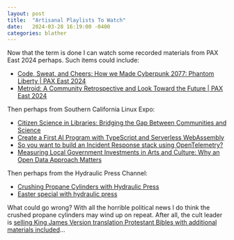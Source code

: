 ```yaml
---
layout: post
title:  "Artisanal Playlists To Watch"
date:   2024-03-28 16:19:00 -0400
categories: blather
---
```

Now that the term is done I can watch some recorded materials from PAX East 2024 perhaps.  Such items could include:

+ [Code, Sweat, and Cheers: How we Made Cyberpunk 2077: Phantom Liberty | PAX East 2024](https://youtu.be/-_AIOjGyHgs)  
+ [Metroid: A Community Retrospective and Look Toward the Future | PAX East 2024](https://youtu.be/Yr1UJAdXfIM)  

Then perhaps from Southern California Linux Expo:

+ [Citizen Science in Libraries: Bridging the Gap Between Communities and Science](https://youtu.be/4xHUvDaRFs4)  
+ [Create a First AI Program with TypeScript and Serverless WebAssembly](https://youtu.be/BoNrIx93vZE)  
+ [So you want to build an Incident Response stack using OpenTelemetry?](https://youtu.be/2byIS8wsoxA)  
+ [Measuring Local Government Investments in Arts and Culture: Why an Open Data Approach Matters](https://youtu.be/6mGmRoq6tWE)  

Then perhaps from the Hydraulic Press Channel:

+ [Crushing Propane Cylinders with Hydraulic Press](https://youtu.be/EvWXq7rOlTo)  
+ [Easter special with hydraulic press](https://youtu.be/9qipt0yUKt8)  

What could go wrong?  With all the horrible political news I do think the crushed propane cylinders may wind up on repeat.  After all, the cult leader is [selling King James Version translation Protestant Bibles with additional materials included](https://www.msn.com/en-us/news/politics/donald-trump-is-selling-60-bibles-as-he-seeks-funds-for-for-campaign-legal-bills/ar-BB1kzJMI)...  
